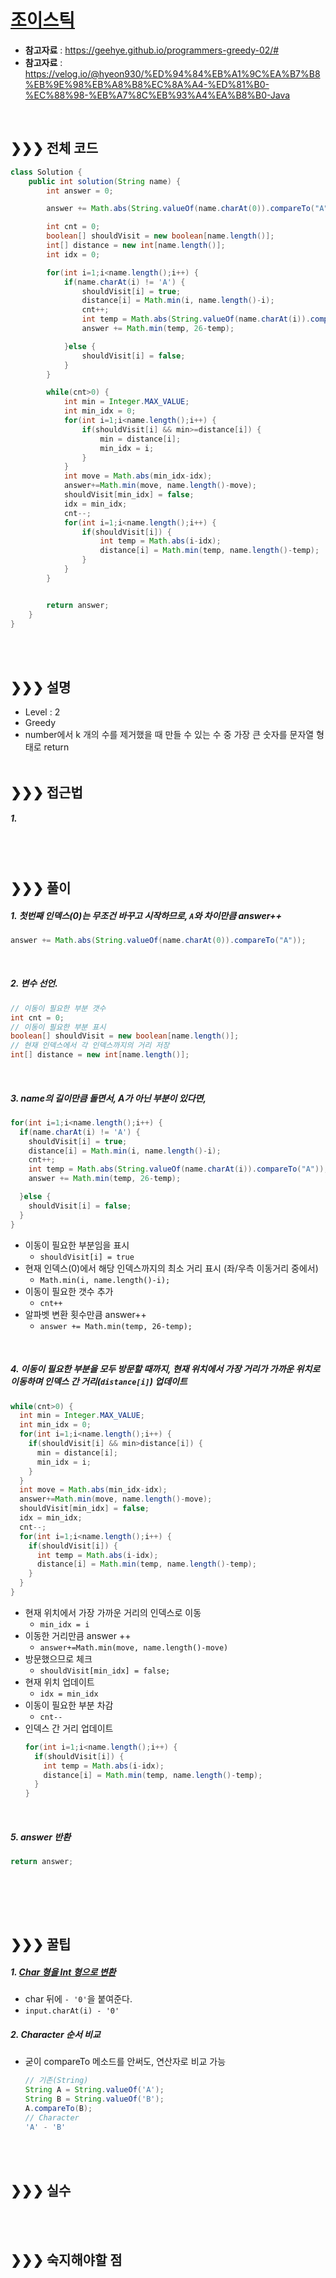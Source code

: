 

# [조이스틱](https://programmers.co.kr/learn/courses/30/lessons/42860)
* **참고자료** : https://geehye.github.io/programmers-greedy-02/#
* **참고자료** : https://velog.io/@hyeon930/%ED%94%84%EB%A1%9C%EA%B7%B8%EB%9E%98%EB%A8%B8%EC%8A%A4-%ED%81%B0-%EC%88%98-%EB%A7%8C%EB%93%A4%EA%B8%B0-Java
<br>

## &#10095;&#10095;&#10095; 전체 코드
```java
class Solution {
    public int solution(String name) {
        int answer = 0;

        answer += Math.abs(String.valueOf(name.charAt(0)).compareTo("A"));

        int cnt = 0;
        boolean[] shouldVisit = new boolean[name.length()];
        int[] distance = new int[name.length()];
        int idx = 0;

        for(int i=1;i<name.length();i++) {
        	if(name.charAt(i) != 'A') {
        		shouldVisit[i] = true;
        		distance[i] = Math.min(i, name.length()-i);
        		cnt++;
        		int temp = Math.abs(String.valueOf(name.charAt(i)).compareTo("A"));
        		answer += Math.min(temp, 26-temp);

        	}else {
        		shouldVisit[i] = false;
        	}
        }

        while(cnt>0) {
        	int min = Integer.MAX_VALUE;
        	int min_idx = 0;
        	for(int i=1;i<name.length();i++) {
        		if(shouldVisit[i] && min>=distance[i]) {
        			min = distance[i];
        			min_idx = i;
        		}
        	}
        	int move = Math.abs(min_idx-idx);
        	answer+=Math.min(move, name.length()-move);
        	shouldVisit[min_idx] = false;
        	idx = min_idx;
        	cnt--;
        	for(int i=1;i<name.length();i++) {
        		if(shouldVisit[i]) {
        			int temp = Math.abs(i-idx);
        			distance[i] = Math.min(temp, name.length()-temp);
        		}
        	}
        }


        return answer;
    }
}
```
<br><br>

## &#10095;&#10095;&#10095; 설명
* Level : 2
* Greedy
* number에서 k 개의 수를 제거했을 때 만들 수 있는 수 중 가장 큰 숫자를 문자열 형태로 return
<br><br>


## &#10095;&#10095;&#10095; 접근법   
##### 1.



<br><br>

## &#10095;&#10095;&#10095; 풀이
##### 1. 첫번째 인덱스(0)는 무조건 바꾸고 시작하므로, `A`와 차이만큼 answer++
  ```java
  answer += Math.abs(String.valueOf(name.charAt(0)).compareTo("A"));
  ```
<br>

##### 2. 변수 선언.
  ```java
  // 이동이 필요한 부분 갯수
  int cnt = 0;
  // 이동이 필요한 부분 표시
  boolean[] shouldVisit = new boolean[name.length()];
  // 현재 인덱스에서 각 인덱스까지의 거리 저장
  int[] distance = new int[name.length()];
  ```
<br>

##### 3. name의 길이만큼 돌면서, A가 아닌 부분이 있다면,
```java
for(int i=1;i<name.length();i++) {
  if(name.charAt(i) != 'A') {
    shouldVisit[i] = true;
    distance[i] = Math.min(i, name.length()-i);
    cnt++;
    int temp = Math.abs(String.valueOf(name.charAt(i)).compareTo("A"));
    answer += Math.min(temp, 26-temp);

  }else {
    shouldVisit[i] = false;
  }
}
```
* 이동이 필요한 부분임을 표시
  * `shouldVisit[i] = true`
* 현재 인덱스(0)에서 해당 인덱스까지의 최소 거리 표시 (좌/우측 이동거리 중에서)
  * `Math.min(i, name.length()-i);`
* 이동이 필요한 갯수 추가
  * `cnt++`
* 알파벳 변환 횟수만큼 answer++
  * `answer += Math.min(temp, 26-temp);`

<br>

##### 4. 이동이 필요한 부분을 모두 방문할 때까지, 현재 위치에서 가장 거리가 가까운 위치로 이동하며 인덱스 간 거리(`distance[i]`) 업데이트
```java
while(cnt>0) {
  int min = Integer.MAX_VALUE;
  int min_idx = 0;
  for(int i=1;i<name.length();i++) {
    if(shouldVisit[i] && min>distance[i]) {
      min = distance[i];
      min_idx = i;
    }
  }
  int move = Math.abs(min_idx-idx);
  answer+=Math.min(move, name.length()-move);
  shouldVisit[min_idx] = false;
  idx = min_idx;
  cnt--;
  for(int i=1;i<name.length();i++) {
    if(shouldVisit[i]) {
      int temp = Math.abs(i-idx);
      distance[i] = Math.min(temp, name.length()-temp);
    }
  }
}
```
* 현재 위치에서 가장 가까운 거리의 인덱스로 이동
  * `min_idx = i`
* 이동한 거리만큼 answer ++
  * `answer+=Math.min(move, name.length()-move)`
* 방문했으므로 체크
  * `shouldVisit[min_idx] = false;`
* 현재 위치 업데이트
  * `idx = min_idx`
* 이동이 필요한 부분 차감
  * `cnt--`
* 인덱스 간 거리 업데이트
  ```java
  for(int i=1;i<name.length();i++) {
    if(shouldVisit[i]) {
      int temp = Math.abs(i-idx);
      distance[i] = Math.min(temp, name.length()-temp);
    }
  }
  ```
<br>

##### 5. answer 반환
  ```java
  return answer;
  ```
<br>



<br><br>



## &#10095;&#10095;&#10095; 꿀팁
##### 1. [Char 형을 Int 형으로 변환](https://m.blog.naver.com/PostView.nhn?blogId=zxy826&logNo=220806191917&proxyReferer=https%3A%2F%2Fwww.google.com%2F)
* char 뒤에 `- '0'`을 붙여준다.
* `input.charAt(i) - '0'`

##### 2. Character 순서 비교
* 굳이 compareTo 메소드를 안써도, 연산자로 비교 가능
  ```java
  // 기존(String)
  String A = String.valueOf('A');
  String B = String.valueOf('B');
  A.compareTo(B);
  // Character
  'A' - 'B'
  ```






<br><br>


## &#10095;&#10095;&#10095; 실수
<br><br>

## &#10095;&#10095;&#10095; 숙지해야할 점




<br>
<br>
<br>
